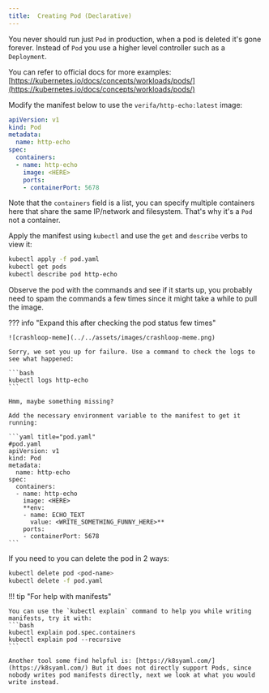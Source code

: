 ```yaml
---
title:  Creating Pod (Declarative)
---
```


You never should run just `Pod` in production, when a pod is deleted it's gone forever. Instead of `Pod` you use a higher level controller such as a `Deployment`.

You can refer to official docs for more examples: [https://kubernetes.io/docs/concepts/workloads/pods/](https://kubernetes.io/docs/concepts/workloads/pods/)

Modify the manifest below to use the `verifa/http-echo:latest` image:

```yaml title="pod.yaml"
apiVersion: v1
kind: Pod
metadata:
  name: http-echo
spec:
  containers:
  - name: http-echo
    image: <HERE>
    ports:
    - containerPort: 5678
```

Note that the `containers` field is a list, you can specify multiple containers here that share the same IP/network and filesystem. That's why it's a `Pod` not a container.

Apply the manifest using `kubectl` and use the `get` and `describe` verbs to view it:

```bash
kubectl apply -f pod.yaml
kubectl get pods
kubectl describe pod http-echo
```

Observe the pod with the commands and see if it starts up, you probably need to spam the commands a few times since it might take a while to pull the image.

??? info "Expand this after checking the pod status few times"

    ![crashloop-meme](../../assets/images/crashloop-meme.png)

    Sorry, we set you up for failure. Use a command to check the logs to see what happened:
   
    ```bash
    kubectl logs http-echo
    ```
    
    Hmm, maybe something missing?
    
    Add the necessary environment variable to the manifest to get it running:
    
    ```yaml title="pod.yaml"
    #pod.yaml
    apiVersion: v1
    kind: Pod
    metadata:
      name: http-echo
    spec:
      containers:
      - name: http-echo
        image: <HERE>
        **env:
        - name: ECHO_TEXT
          value: <WRITE_SOMETHING_FUNNY_HERE>**
        ports:
        - containerPort: 5678
    ```

If you need to you can delete the pod in 2 ways:

```bash
kubectl delete pod <pod-name>
kubectl delete -f pod.yaml
```

!!! tip "For help with manifests"

    You can use the `kubectl explain` command to help you while writing manifests, try it with:
    ```bash
    kubectl explain pod.spec.containers
    kubectl explain pod --recursive
    ```
    
    Another tool some find helpful is: [https://k8syaml.com/](https://k8syaml.com/) But it does not directly support Pods, since nobody writes pod manifests directly, next we look at what you would write instead.

